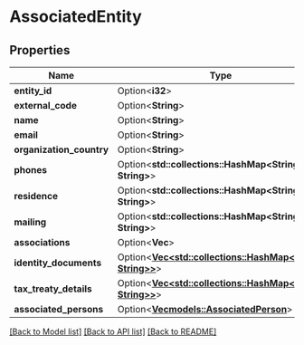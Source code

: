 # AssociatedEntity

## Properties

Name | Type | Description | Notes
------------ | ------------- | ------------- | -------------
**entity_id** | Option<**i32**> |  | [optional]
**external_code** | Option<**String**> |  | [optional]
**name** | Option<**String**> |  | [optional]
**email** | Option<**String**> |  | [optional]
**organization_country** | Option<**String**> |  | [optional]
**phones** | Option<**std::collections::HashMap<String, String>**> |  | [optional]
**residence** | Option<**std::collections::HashMap<String, String>**> |  | [optional]
**mailing** | Option<**std::collections::HashMap<String, String>**> |  | [optional]
**associations** | Option<**Vec<String>**> |  | [optional]
**identity_documents** | Option<[**Vec<std::collections::HashMap<String, String>>**](std::collections::HashMap.md)> |  | [optional]
**tax_treaty_details** | Option<[**Vec<std::collections::HashMap<String, String>>**](std::collections::HashMap.md)> |  | [optional]
**associated_persons** | Option<[**Vec<models::AssociatedPerson>**](AssociatedPerson.md)> |  | [optional]

[[Back to Model list]](../README.md#documentation-for-models) [[Back to API list]](../README.md#documentation-for-api-endpoints) [[Back to README]](../README.md)
